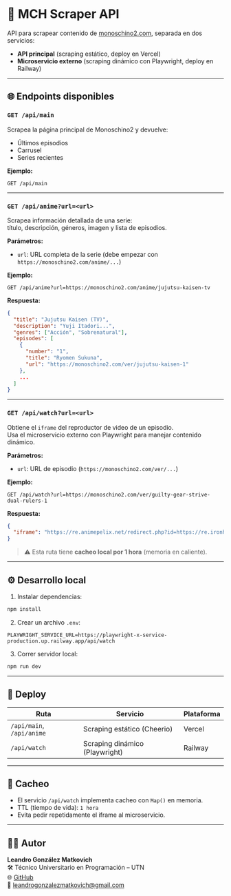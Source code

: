 # 🎥 MCH Scraper API

API para scrapear contenido de [monoschino2.com](https://monoschino2.com), separada en dos servicios:  
- **API principal** (scraping estático, deploy en Vercel)  
- **Microservicio externo** (scraping dinámico con Playwright, deploy en Railway)

---

## 🌐 Endpoints disponibles

### `GET /api/main`

Scrapea la página principal de Monoschino2 y devuelve:
- Últimos episodios
- Carrusel
- Series recientes

**Ejemplo:**
```
GET /api/main
```

---

### `GET /api/anime?url=<url>`

Scrapea información detallada de una serie:  
título, descripción, géneros, imagen y lista de episodios.

**Parámetros:**
- `url`: URL completa de la serie (debe empezar con `https://monoschino2.com/anime/...`)

**Ejemplo:**
```
GET /api/anime?url=https://monoschino2.com/anime/jujutsu-kaisen-tv
```

**Respuesta:**
```json
{
  "title": "Jujutsu Kaisen (TV)",
  "description": "Yuji Itadori...",
  "genres": ["Acción", "Sobrenatural"],
  "episodes": [
    {
      "number": "1",
      "title": "Ryomen Sukuna",
      "url": "https://monoschino2.com/ver/jujutsu-kaisen-1"
    },
    ...
  ]
}
```

---

### `GET /api/watch?url=<url>`

Obtiene el `iframe` del reproductor de video de un episodio.  
Usa el microservicio externo con Playwright para manejar contenido dinámico.

**Parámetros:**
- `url`: URL de episodio (`https://monoschino2.com/ver/...`)

**Ejemplo:**
```
GET /api/watch?url=https://monoschino2.com/ver/guilty-gear-strive-dual-rulers-1
```

**Respuesta:**
```json
{
  "iframe": "https://re.animepelix.net/redirect.php?id=https://re.ironhentai.com/face.php?id=Strive-01"
}
```

> ⚠️ Esta ruta tiene **cacheo local por 1 hora** (memoria en caliente).

---

## ⚙️ Desarrollo local

1. Instalar dependencias:

```bash
npm install
```

2. Crear un archivo `.env`:

```env
PLAYWRIGHT_SERVICE_URL=https://playwright-x-service-production.up.railway.app/api/watch
```

3. Correr servidor local:

```bash
npm run dev
```

---

## 🚀 Deploy

| Ruta | Servicio | Plataforma |
|------|----------|------------|
| `/api/main`, `/api/anime` | Scraping estático (Cheerio) | Vercel |
| `/api/watch` | Scraping dinámico (Playwright) | Railway |

---

## 🧠 Cacheo

- El servicio `/api/watch` implementa cacheo con `Map()` en memoria.
- TTL (tiempo de vida): `1 hora`
- Evita pedir repetidamente el iframe al microservicio.

---

## 👨‍💻 Autor

**Leandro González Matkovich**  
🛠 Técnico Universitario en Programación – UTN  
🌐 [GitHub](https://github.com/silentM4gician)  
📧 leandrogonzalezmatkovich@gmail.com